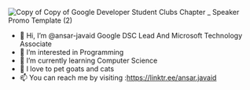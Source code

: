 ![Copy of Copy of Google Developer Student Clubs  Chapter _ Speaker Promo Template (2)](https://user-images.githubusercontent.com/56737332/135241020-3754044c-347f-4815-a6e5-d0b2df061526.jpg)
- 👋 Hi, I’m @ansar-javaid Google DSC Lead And Microsoft Technology Associate 
- 👀 I’m interested in Programming 
- 🌱 I’m currently learning Computer Science
- 💞️ I love to pet goats and cats
- 📫 You can reach me by visiting :https://linktr.ee/ansar.javaid

<!---
ansar-javaid/ansar-javaid is a ✨ special ✨ repository because its `README.md` (this file) appears on your GitHub profile.
You can click the Preview link to take a look at your changes.
--->
